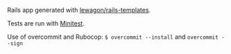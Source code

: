 Rails app generated with [lewagon/rails-templates](https://github.com/lewagon/rails-templates).

Tests are run with [Minitest](https://github.com/blowmage/minitest-rails).

Use of overcommit and Rubocop: `$ overcommit --install` and `overcommit --sign`

